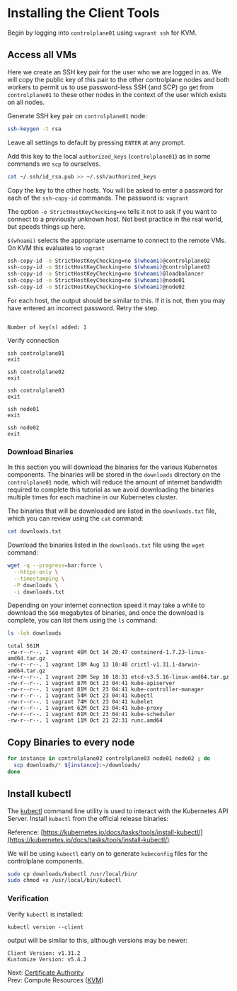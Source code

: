# Installing the Client Tools

Begin by logging into `controlplane01` using `vagrant ssh` for KVM.

## Access all VMs

Here we create an SSH key pair for the user who we are logged in as. We will copy the public key of this pair to the other controlplane nodes and both workers to permit us to use password-less SSH (and SCP) go get from `controlplane01` to these other nodes in the context of the user which exists on all nodes.

Generate SSH key pair on `controlplane01` node:

[//]: # (host:controlplane01)

```bash
ssh-keygen -t rsa
```

Leave all settings to default by pressing `ENTER` at any prompt.

Add this key to the local `authorized_keys` (`controlplane01`) as in some commands we `scp` to ourselves.

```bash
cat ~/.ssh/id_rsa.pub >> ~/.ssh/authorized_keys
```

Copy the key to the other hosts. You will be asked to enter a password for each of the `ssh-copy-id` commands. The password is: `vagrant`

The option `-o StrictHostKeyChecking=no` tells it not to ask if you want to connect to a previously unknown host. Not best practice in the real world, but speeds things up here.

`$(whoami)` selects the appropriate username to connect to the remote VMs. On KVM this evaluates to `vagrant`

```bash
ssh-copy-id -o StrictHostKeyChecking=no $(whoami)@controlplane02
ssh-copy-id -o StrictHostKeyChecking=no $(whoami)@controlplane03
ssh-copy-id -o StrictHostKeyChecking=no $(whoami)@loadbalancer
ssh-copy-id -o StrictHostKeyChecking=no $(whoami)@node01
ssh-copy-id -o StrictHostKeyChecking=no $(whoami)@node02

```
For each host, the output should be similar to this. If it is not, then you may have entered an incorrect password. Retry the step.
```

Number of key(s) added: 1
```

Verify connection

```
ssh controlplane01
exit

ssh controlplane02
exit

ssh controlplane03
exit

ssh node01
exit

ssh node02
exit
```

### Download Binaries

In this section you will download the binaries for the various Kubernetes components. The binaries will be stored in the `downloads` directory on the `controlplane01` node, which will reduce the amount of internet bandwidth required to complete this tutorial as we avoid downloading the binaries multiple times for each machine in our Kubernetes cluster.

The binaries that will be downloaded are listed in the `downloads.txt` file, which you can review using the `cat` command:

```bash
cat downloads.txt
```

Download the binaries listed in the `downloads.txt` file using the `wget` command:

```bash
wget -q --progress=bar:force \
  --https-only \
  --timestamping \
  -P downloads \
  -i downloads.txt
```

Depending on your internet connection speed it may take a while to download the `560` megabytes of binaries, and once the download is complete, you can list them using the `ls` command:

```bash
ls -loh downloads
```

```text
total 561M
-rw-r--r--. 1 vagrant 46M Oct 14 20:47 containerd-1.7.23-linux-amd64.tar.gz
-rw-r--r--. 1 vagrant 18M Aug 13 10:48 crictl-v1.31.1-darwin-amd64.tar.gz
-rw-r--r--. 1 vagrant 20M Sep 10 18:31 etcd-v3.5.16-linux-amd64.tar.gz
-rw-r--r--. 1 vagrant 87M Oct 23 04:41 kube-apiserver
-rw-r--r--. 1 vagrant 81M Oct 23 04:41 kube-controller-manager
-rw-r--r--. 1 vagrant 54M Oct 23 04:41 kubectl
-rw-r--r--. 1 vagrant 74M Oct 23 04:41 kubelet
-rw-r--r--. 1 vagrant 62M Oct 23 04:41 kube-proxy
-rw-r--r--. 1 vagrant 61M Oct 23 04:41 kube-scheduler
-rw-r--r--. 1 vagrant 11M Oct 21 22:31 runc.amd64
```

## Copy Binaries to every node

```bash
for instance in controlplane02 controlplane03 node01 node02 ; do
  scp downloads/* ${instance}:~/downloads/
done
```

## Install kubectl

The [kubectl](https://kubernetes.io/docs/tasks/tools/install-kubectl) command line utility is used to interact with the Kubernetes API Server. Install `kubectl` from the official release binaries:

Reference: [https://kubernetes.io/docs/tasks/tools/install-kubectl/](https://kubernetes.io/docs/tasks/tools/install-kubectl/)

We will be using `kubectl` early on to generate `kubeconfig` files for the controlplane components.

```bash
sudo cp downloads/kubectl /usr/local/bin/
sudo chmod +x /usr/local/bin/kubectl
```

### Verification

Verify `kubectl` is installed:

```
kubectl version --client
```

output will be similar to this, although versions may be newer:

```
Client Version: v1.31.2
Kustomize Version: v5.4.2
```

Next: [Certificate Authority](04-certificate-authority.md)<br>
Prev: Compute Resources ([KVM](02-compute-resources.md))
